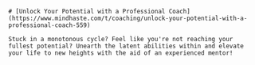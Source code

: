 
    # [Unlock Your Potential with a Professional Coach](https://www.mindhaste.com/t/coaching/unlock-your-potential-with-a-professional-coach-559)

    Stuck in a monotonous cycle? Feel like you're not reaching your fullest potential? Unearth the latent abilities within and elevate your life to new heights with the aid of an experienced mentor!
    